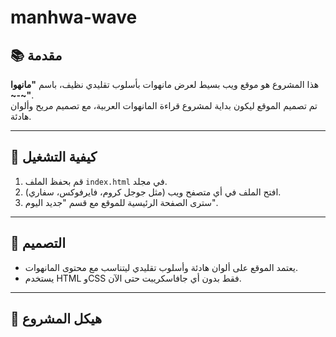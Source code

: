 # manhwa-wave

## 📚 مقدمة
هذا المشروع هو موقع ويب بسيط لعرض مانهوات بأسلوب تقليدي نظيف، باسم **"مانهوا ~-~"**.  
تم تصميم الموقع ليكون بداية لمشروع قراءة المانهوات العربية، مع تصميم مريح وألوان هادئة.

---

## 🚀 كيفية التشغيل
1. قم بحفظ الملف `index.html` في مجلد.
2. افتح الملف في أي متصفح ويب (مثل جوجل كروم، فايرفوكس، سفاري).
3. سترى الصفحة الرئيسية للموقع مع قسم "جديد اليوم".

---

## 🎨 التصميم
- يعتمد الموقع على ألوان هادئة وأسلوب تقليدي ليتناسب مع محتوى المانهوات.
- يستخدم HTML وCSS فقط بدون أي جافاسكريبت حتى الآن.

---

## 📂 هيكل المشروع
